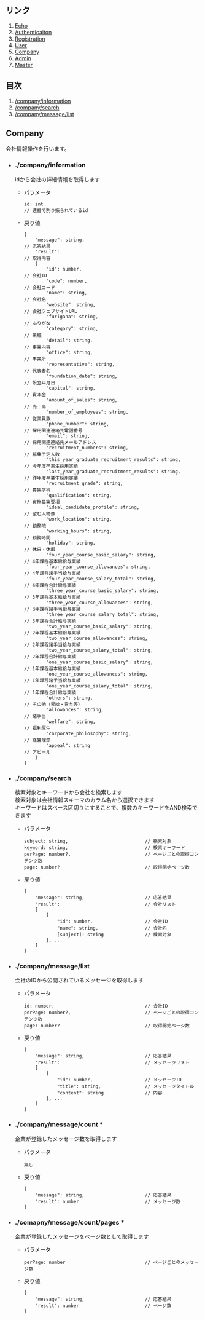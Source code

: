 ## リンク
1. [Echo](echo.md)
1. [Authenticaiton](authenticaiton.md)
1. [Registration](registration.md)
1. [User](user.md)
1. [Company](company.md)
1. [Admin](admin.md)
1. [Master](master.md)

## 目次
1. [/company/information](#companyinformation)
1. [/company/search](#companysearch)
1. [/company/message/list](#companymessagelist)

## Company
会社情報操作を行います。
- ### ./company/information  
    idから会社の詳細情報を取得します
    - パラメータ  
        ```
        id: int                                                         // 連番で割り振られているid
        ```
    - 戻り値  
        ```
        {
            "message": string,                                          // 応答結果
            "result":                                                   // 取得内容
            {
                "id": number,                                           // 会社ID
                "code": number,                                         // 会社コード
                "name": string,                                         // 会社名
                "website": string,                                      // 会社ウェブサイトURL
                "furigana": string,                                     // ふりがな
                "category": string,                                     // 業種
                "detail": string,                                       // 事業内容
                "office": string,                                       // 事業所
                "representative": string,                               // 代表者名
                "foundation_date": string,                              // 設立年月日
                "capital": string,                                      // 資本金
                "amount_of_sales": string,                              // 売上高
                "number_of_employees": string,                          // 従業員数
                "phone_number": string,                                 // 採用関連連絡先電話番号
                "email": string,                                        // 採用関連連絡先メールアドレス
                "recruitment_numbers": string,                          // 募集予定人数
                "this_year_graduate_recruitment_results": string,       // 今年度卒業生採用実績
                "last_year_graduate_recruitment_results": string,       // 昨年度卒業生採用実績
                "recruitment_grade": string,                            // 募集学科
                "qualification": string,                                // 資格募集要項
                "ideal_candidate_profile": string,                      // 望む人物像
                "work_location": string,                                // 勤務地
                "working_hours": string,                                // 勤務時間
                "holiday": string,                                      // 休日・休暇
                "four_year_course_basic_salary": string,                // 4年課程基本給給与実績
                "four_year_course_allowances": string,                  // 4年課程諸手当給与実績
                "four_year_course_salary_total": string,                // 4年課程合計給与実績
                "three_year_course_basic_salary": string,               // 3年課程基本給給与実績
                "three_year_course_allowances": string,                 // 3年課程諸手当給与実績
                "three_year_course_salary_total": string,               // 3年課程合計給与実績
                "two_year_course_basic_salary": string,                 // 2年課程基本給給与実績
                "two_year_course_allowances": string,                   // 2年課程諸手当給与実績
                "two_year_course_salary_total": string,                 // 2年課程合計給与実績
                "one_year_course_basic_salary": string,                 // 1年課程基本給給与実績
                "one_year_course_allowances": string,                   // 1年課程諸手当給与実績
                "one_year_course_salary_total": string,                 // 1年課程合計給与実績
                "others": string,                                       // その他（昇給・賞与等）
                "allowances": string,                                   // 諸手当
                "welfare": string,                                      // 福利厚生
                "corporate_philosophy": string,                         // 経営理念
                "appeal": string                                        // アピール
            }
        }
        ```
- ### ./company/search  
    検索対象とキーワードから会社を検索します  
    検索対象は会社情報スキーマのカラム名から選択できます  
    キーワードはスペース区切りにすることで、複数のキーワードをAND検索できます
    - パラメータ  
        ```
        subject: string,                            // 検索対象
        keyword: string,                            // 検索キーワード  
        perPage: number?,                           // ページごとの取得コンテンツ数
        page: number?                               // 取得開始ページ数
        ```
    - 戻り値  
        ```
        {
            "message": string,                      // 応答結果
            "result":                               // 会社リスト
            [
                {
                    "id": number,                   // 会社ID
                    "name": string,                 // 会社名
                    [subject]: string               // 検索対象
                }, ...
            ]
        }
        ```

- ### ./company/message/list  
    会社のIDから公開されているメッセージを取得します
    - パラメータ  
        ```
        id: number,                                 // 会社ID
        perPage: number?,                           // ページごとの取得コンテンツ数
        page: number?                               // 取得開始ページ数
        ```
    - 戻り値  
        ```
        {
            "message": string,                      // 応答結果
            "result":                               // メッセージリスト
            [
                {
                    "id": number,                   // メッセージID
                    "title": string,                // メッセージタイトル
                    "content": string               // 内容
                }, ...
            ]
        }
        ```

- ### ./company/message/count *
    企業が登録したメッセージ数を取得します
    - パラメータ
        ```
        無し
        ```
    - 戻り値
        ```
        {
            "message": string,                      // 応答結果
            "result": number                        // メッセージ数
        }
        ```

- ### ./comapny/message/count/pages *
    企業が登録したメッセージをページ数として取得します
    - パラメータ
        ```
        perPage: number                             // ページごとのメッセージ数
        ```
    - 戻り値
        ```
        {
            "message": string,                      // 応答結果
            "result": number                        // ページ数
        }
        ```